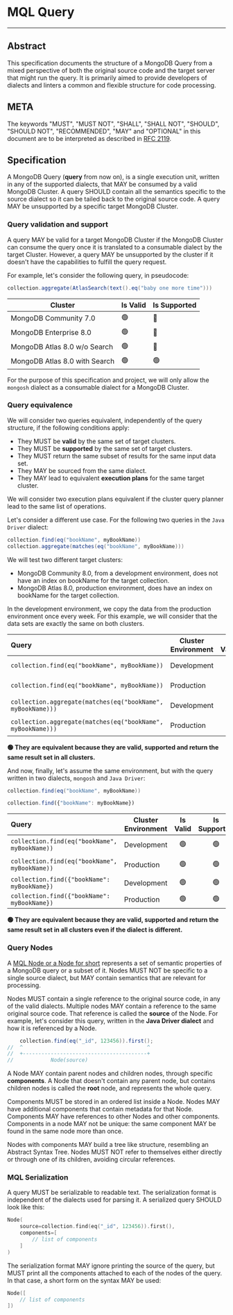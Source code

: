 # MQL Query
-----------

## Abstract

This specification documents the structure of a MongoDB Query from a mixed perspective of both
the original source code and the target server that might run the query. It is primarily aimed
to provide developers of dialects and linters a common and flexible structure for code processing.

## META

The keywords "MUST", "MUST NOT", "SHALL", "SHALL NOT", "SHOULD", "SHOULD NOT", "RECOMMENDED", "MAY"
and "OPTIONAL" in this document are to be interpreted as described in [RFC 2119](https://www.ietf.org/rfc/rfc2119.txt).

## Specification

A MongoDB Query (**query** from now on), is a single execution unit, written in any of the supported dialects,
that MAY be consumed by a valid MongoDB Cluster. A query SHOULD contain all the semantics specific to the source dialect
so it can be tailed back to the original source code. A query MAY be unsupported by a specific target MongoDB Cluster.

### Query validation and support

A query MAY be valid for a target MongoDB Cluster if the MongoDB Cluster can consume the query once it
is translated to a consumable dialect by the target Cluster. However, a query MAY be unsupported by the 
cluster if it doesn't have the capabilities to fulfill the query request.

For example, let's consider the following query, in pseudocode:

```java
collection.aggregate(AtlasSearch(text().eq("baby one more time")))
```

| Cluster 	                      | Is Valid 	 | Is Supported 	 |
|--------------------------------|------------|----------------|
| MongoDB Community 7.0          | 🟢         | 	       🔴     |
| MongoDB Enterprise 8.0	        | 🟢	        | 	🔴            |
| MongoDB Atlas 8.0 w/o Search	  | 	🟢        | 	   🔴         |
| MongoDB Atlas 8.0 with Search	 | 	🟢        | 	   🟢         |

For the purpose of this specification and project, we will only allow the `mongosh` dialect as a
consumable dialect for a MongoDB Cluster.

### Query equivalence

We will consider two queries equivalent, independently of the query structure, if the following conditions
apply:

* They MUST be **valid** by the same set of target clusters.
* They MUST be **supported** by the same set of target clusters.
* They MUST return the same subset of results for the same input data set.
* They MAY be sourced from the same dialect.
* They MAY lead to equivalent **execution plans** for the same target cluster.

We will consider two execution plans equivalent if the cluster query planner lead to the same list
of operations.

Let's consider a different use case. For the following two queries in the `Java Driver` dialect:

```java
collection.find(eq("bookName", myBookName))
collection.aggregate(matches(eq("bookName", myBookName)))
```

We will test two different target clusters:

* MongoDB Community 8.0, from a development environment, does not have an index on bookName for the target collection.
* MongoDB Atlas 8.0, production environment, does have an index on bookName for the target collection.

In the development environment, we copy the data from the production environment once every week. For this example,
we will consider that the data sets are exactly the same on both clusters.

| Query                                                       | Cluster Environment           	 | Is Valid 	  | Is Supported 	 |  Results 	   | Dialect 	            | Execution Plan 	          |
|:------------------------------------------------------------|---------------------------------|:-----------:|:--------------:|:------------:|----------------------|---------------------------|
| `collection.find(eq("bookName", myBookName))`               | Development         	           | 🟢         	 |   🟢        	   | N          	 | Java Driver        	 | COLLSCAN                	 |
| `collection.find(eq("bookName", myBookName))`               | Production         	            | 🟢         	 |   🟢        	   | N          	 | Java Driver        	 | IXSCAN                	   |
| `collection.aggregate(matches(eq("bookName", myBookName)))` | Development         	           | 🟢         	 |   🟢        	   | N         	  | Java Driver        	 | COLLSCAN                	 |
| `collection.aggregate(matches(eq("bookName", myBookName)))` | Production 	                    | 🟢         	 | 🟢           	  | N         	  | Java Driver        	 | IXSCAN                	   |

**🟢 They are equivalent because they are valid, supported and return the same result set in all clusters.**

And now, finally, let's assume the same environment, but with the query written in two dialects,
`mongosh` and `Java Driver`:

```java
collection.find(eq("bookName", myBookName))
```
```js
collection.find({"bookName": myBookName})
```

| Query                                         | Cluster Environment           	 |  Is Valid 	  | Is Supported 	 |  Results 	   | Dialect 	            | Execution Plan 	          |
|:----------------------------------------------|---------------------------------|:------------:|:--------------:|:------------:|----------------------|---------------------------|
| `collection.find(eq("bookName", myBookName))` | Development         	           | 🟢         	 |  🟢        	   | N          	 | Java Driver        	 | COLLSCAN                	 |
| `collection.find(eq("bookName", myBookName))` | Production         	            | 🟢         	 |  🟢        	   | N          	 | Java Driver        	 | IXSCAN                	   |
| `collection.find({"bookName": myBookName})`   | Development         	           | 🟢         	 |  🟢        	   | N         	  | mongosh        	     | COLLSCAN                	 |
| `collection.find({"bookName": myBookName})`   | Production 	                    | 🟢         	 | 🟢           	 | N         	  | mongosh        	     | IXSCAN                	   |

**🟢 They are equivalent because they are valid, supported and return the same result set in all clusters even if the dialect is different.**


### Query Nodes

A [MQL Node or a Node for short](/packages/mongodb-mql-model/src/main/kotlin/com/mongodb/jbplugin/mql/Node.kt) 
represents a set of semantic properties of a MongoDB query or a subset of it. Nodes MUST NOT be specific to
a single source dialect, but MAY contain semantics that are relevant for processing.

Nodes MUST contain a single reference to the original source code, in any of the valid dialects. Multiple
nodes MAY contain a reference to the same original source code. That reference is called the **source** 
of the Node. For example, let's consider this query, written in the **Java Driver dialect** and how it is referenced by a Node.

```java
    collection.find(eq("_id", 123456)).first();
//  ^                                        ^
//  +----------------------------------------+
//            Node(source)
```

A Node MAY contain parent nodes and children nodes, through specific **components**. A Node that
doesn't contain any parent node, but contains children nodes is called the **root** node, and
represents the whole query.

Components MUST be stored in an ordered list inside a Node. Nodes MAY have additional components that contain metadata for 
that Node. Components MAY have references to other Nodes and other components. Components in a node MAY
not be unique: the same component MAY be found in the same node more than once.

Nodes with components MAY build a tree like structure, resembling an Abstract Syntax Tree. Nodes MUST
NOT refer to themselves either directly or through one of its children, avoiding circular references.

### MQL Serialization

A query MUST be serializable to readable text. The serialization format is independent of the
dialects used for parsing it. A serialized query SHOULD look like this:

```kt
Node(
    source=collection.find(eq("_id", 123456)).first(),
    components=[
        // list of components
    ]
)
```

The serialization format MAY ignore printing the source of the query, but MUST print all the components
attached to each of the nodes of the query. In that case, a short form on the syntax MAY be used:

```kt
Node([
    // list of components
])
```
